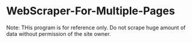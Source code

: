 # WebScraper-For-Multiple-Pages
Note: THis program is for reference only. Do not scrape huge amount of data without permission of the site owner. 
